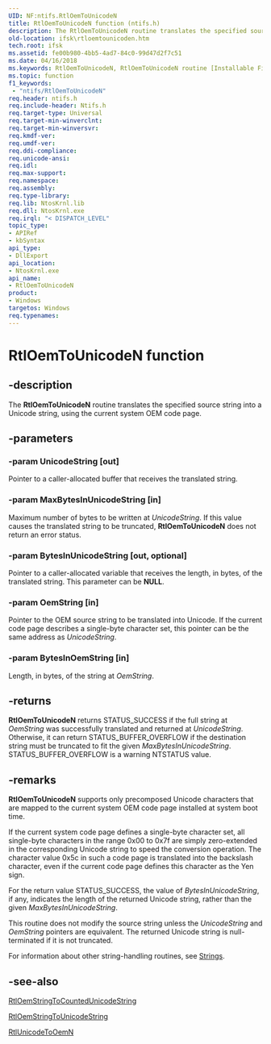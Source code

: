 ```yaml
---
UID: NF:ntifs.RtlOemToUnicodeN
title: RtlOemToUnicodeN function (ntifs.h)
description: The RtlOemToUnicodeN routine translates the specified source string into a Unicode string, using the current system OEM code page.
old-location: ifsk\rtloemtounicoden.htm
tech.root: ifsk
ms.assetid: fe00b980-4bb5-4ad7-84c0-99d47d2f7c51
ms.date: 04/16/2018
ms.keywords: RtlOemToUnicodeN, RtlOemToUnicodeN routine [Installable File System Drivers], ifsk.rtloemtounicoden, ntifs/RtlOemToUnicodeN, rtlref_7159eedf-5a97-4dc5-a9e8-c4a7f2ac2ee2.xml
ms.topic: function
f1_keywords:
 - "ntifs/RtlOemToUnicodeN"
req.header: ntifs.h
req.include-header: Ntifs.h
req.target-type: Universal
req.target-min-winverclnt: 
req.target-min-winversvr: 
req.kmdf-ver: 
req.umdf-ver: 
req.ddi-compliance: 
req.unicode-ansi: 
req.idl: 
req.max-support: 
req.namespace: 
req.assembly: 
req.type-library: 
req.lib: NtosKrnl.lib
req.dll: NtosKrnl.exe
req.irql: "< DISPATCH_LEVEL"
topic_type:
- APIRef
- kbSyntax
api_type:
- DllExport
api_location:
- NtosKrnl.exe
api_name:
- RtlOemToUnicodeN
product:
- Windows
targetos: Windows
req.typenames: 
---
```


# RtlOemToUnicodeN function


## -description


The <b>RtlOemToUnicodeN</b> routine translates the specified source string into a Unicode string, using the current system OEM code page. 


## -parameters




### -param UnicodeString [out]

Pointer to a caller-allocated buffer that receives the translated string. 


### -param MaxBytesInUnicodeString [in]

Maximum number of bytes to be written at <i>UnicodeString</i>. If this value causes the translated string to be truncated, <b>RtlOemToUnicodeN</b> does not return an error status. 


### -param BytesInUnicodeString [out, optional]

Pointer to a caller-allocated variable that receives the length, in bytes, of the translated string. This parameter can be <b>NULL</b>. 


### -param OemString [in]

Pointer to the OEM source string to be translated into Unicode. If the current code page describes a single-byte character set, this pointer can be the same address as <i>UnicodeString</i>. 


### -param BytesInOemString [in]

Length, in bytes, of the string at <i>OemString</i>. 


## -returns



<b>RtlOemToUnicodeN</b> returns STATUS_SUCCESS if the full string at <i>OemString</i> was successfully translated and returned at <i>UnicodeString</i>. Otherwise, it can return STATUS_BUFFER_OVERFLOW if the destination string must be truncated to fit the given <i>MaxBytesInUnicodeString</i>. STATUS_BUFFER_OVERFLOW is a warning NTSTATUS value. 




## -remarks



<b>RtlOemToUnicodeN</b> supports only precomposed Unicode characters that are mapped to the current system OEM code page installed at system boot time. 

If the current system code page defines a single-byte character set, all single-byte characters in the range 0x00 to 0x7f are simply zero-extended in the corresponding Unicode string to speed the conversion operation. The character value 0x5c in such a code page is translated into the backslash character, even if the current code page defines this character as the Yen sign. 

For the return value STATUS_SUCCESS, the value of <i>BytesInUnicodeString</i>, if any, indicates the length of the returned Unicode string, rather than the given <i>MaxBytesInUnicodeString</i>. 

This routine does not modify the source string unless the <i>UnicodeString</i> and <i>OemString</i> pointers are equivalent. The returned Unicode string is null-terminated if it is not truncated. 

For information about other string-handling routines, see <a href="https://docs.microsoft.com/windows-hardware/drivers/ddi/content/index">Strings</a>. 




## -see-also




<a href="https://docs.microsoft.com/windows-hardware/drivers/ddi/content/ntifs/nf-ntifs-rtloemstringtocountedunicodestring">RtlOemStringToCountedUnicodeString</a>



<a href="https://docs.microsoft.com/windows-hardware/drivers/ddi/content/ntifs/nf-ntifs-rtloemstringtounicodestring">RtlOemStringToUnicodeString</a>



<a href="https://docs.microsoft.com/windows-hardware/drivers/ddi/content/ntifs/nf-ntifs-rtlunicodetooemn">RtlUnicodeToOemN</a>
 

 

